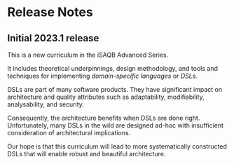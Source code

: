# Release Notes

## Initial 2023.1 release

This is a new curriculum in the iSAQB Advanced Series.

It includes theoretical underpinnings, design methodology, and tools
and techniques for implementing _domain-specific languages_ or _DSLs_.

DSLs are part of many software products.  They have significant impact
on architecture and quality attributes such as adaptability,
modifiability, analysability, and security.

Consequently, the architecture benefits when DSLs are done right.
Unfortunately, many DSLs in the wild are designed ad-hoc with
insufficient consideration of architectural implications.

Our hope is that this curriculum will lead to more systematically
constructed DSLs that will enable robust and beautiful architecture.

